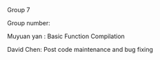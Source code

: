 Group 7

Group number:

Muyuan yan : Basic Function Compilation

David Chen: Post code maintenance and bug fixing
